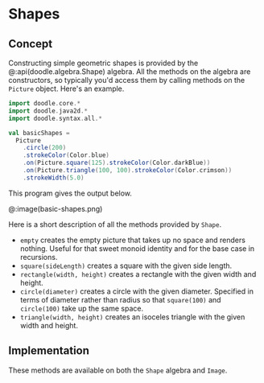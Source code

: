 # Shapes

## Concept

Constructing simple geometric shapes is provided by the @:api(doodle.algebra.Shape) algebra. All the methods on the algebra are constructors, so typically you'd access them by calling methods on the `Picture` object. Here's an example.

```scala mdoc:silent
import doodle.core.*
import doodle.java2d.*
import doodle.syntax.all.*

val basicShapes =
  Picture
    .circle(200)
    .strokeColor(Color.blue)
    .on(Picture.square(125).strokeColor(Color.darkBlue))
    .on(Picture.triangle(100, 100).strokeColor(Color.crimson))
    .strokeWidth(5.0)
```

This program gives the output below.

@:image(basic-shapes.png)

Here is a short description of all the methods provided by `Shape`.

* `empty` creates the empty picture that takes up no space and renders nothing. Useful for that sweet monoid identity and for the base case in recursions.
* `square(sideLength)` creates a square with the given side length.
* `rectangle(width, height)` creates a rectangle with the given width and height.
* `circle(diameter)` creates a circle with the given diameter. Specified in terms of diameter rather than radius so that `square(100)` and `circle(100)` take up the same space.
* `triangle(width, height)` creates an isoceles triangle with the given width and height.


## Implementation

These methods are available on both the `Shape` algebra and `Image`.
